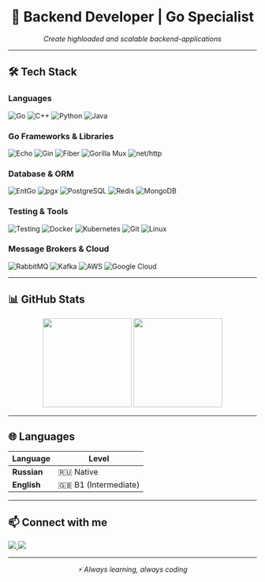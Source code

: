 <h1 align="center">🚀 Backend Developer | Go Specialist</h1>

<p align="center">
  <i>Create highloaded and scalable backend-applications</i>
</p>

---

## 🛠 Tech Stack

### **Languages**
![Go](https://img.shields.io/badge/Go-00ADD8?logo=go&logoColor=white)
![C++](https://img.shields.io/badge/C++-00599C?logo=c%2B%2B&logoColor=white)
![Python](https://img.shields.io/badge/Python-3776AB?logo=python&logoColor=white)
![Java](https://img.shields.io/badge/Java-ED8B00?logo=java&logoColor=white)

### **Go Frameworks & Libraries**
![Echo](https://img.shields.io/badge/Echo-00ADD8?logo=go&logoColor=white)
![Gin](https://img.shields.io/badge/Gin-00ADD8?logo=go&logoColor=white)
![Fiber](https://img.shields.io/badge/Fiber-00ADD8?logo=go&logoColor=white)
![Gorilla Mux](https://img.shields.io/badge/Gorilla_Mux-00ADD8?logo=go&logoColor=white)
![net/http](https://img.shields.io/badge/net/http-00ADD8?logo=go&logoColor=white)

### **Database & ORM**
![EntGo](https://img.shields.io/badge/EntGo-00ADD8?logo=go&logoColor=white)
![pgx](https://img.shields.io/badge/pgx-336791?logo=postgresql&logoColor=white)
![PostgreSQL](https://img.shields.io/badge/PostgreSQL-336791?logo=postgresql&logoColor=white)
![Redis](https://img.shields.io/badge/Redis-DC382D?logo=redis&logoColor=white)
![MongoDB](https://img.shields.io/badge/MongoDB-47A248?logo=mongodb&logoColor=white)

### **Testing & Tools**
![Testing](https://img.shields.io/badge/Go_Testing-00ADD8?logo=go&logoColor=white)
![Docker](https://img.shields.io/badge/Docker-2496ED?logo=docker&logoColor=white)
![Kubernetes](https://img.shields.io/badge/Kubernetes-326CE5?logo=kubernetes&logoColor=white)
![Git](https://img.shields.io/badge/Git-F05032?logo=git&logoColor=white)
![Linux](https://img.shields.io/badge/Linux-FCC624?logo=linux&logoColor=black)

### **Message Brokers & Cloud**
![RabbitMQ](https://img.shields.io/badge/RabbitMQ-FF6600?logo=rabbitmq&logoColor=white)
![Kafka](https://img.shields.io/badge/Kafka-231F20?logo=apachekafka&logoColor=white)
![AWS](https://img.shields.io/badge/AWS-232F3E?logo=amazonaws&logoColor=white)
![Google Cloud](https://img.shields.io/badge/Google_Cloud-4285F4?logo=googlecloud&logoColor=white)

---

## 📊 GitHub Stats

<p align="center">
  <img height="180em" src="https://github-readme-stats.vercel.app/api?username=gramrate&show_icons=true&theme=radical&hide_border=true" />
  <img height="180em" src="https://github-readme-stats.vercel.app/api/top-langs/?username=gramrate&layout=compact&theme=radical&hide_border=true" />
</p>

---

## 🌐 Languages

| Language       | Level        |
|----------------|--------------|
| **Russian**    | 🇷🇺 Native    |
| **English**    | 🇬🇧 B1 (Intermediate) |

---

## 📫 Connect with me

<p align="left">
  <a href="https://t.me/I_MishMish">
    <img src="https://img.shields.io/badge/Telegram-2CA5E0?logo=telegram&logoColor=white" />
  </a>
  <a href="mailto:mmishin2107@gmail.com">
    <img src="https://img.shields.io/badge/Gmail-D14836?logo=gmail&logoColor=white" />
  </a>
</p>

---

<p align="center">
  <i>⚡ Always learning, always coding</i>
</p>
